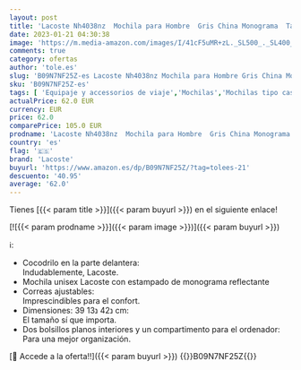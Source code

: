 ```yaml
---
layout: post
title: 'Lacoste Nh4038nz  Mochila para Hombre  Gris China Monograma  Talla única'
date: 2023-01-21 04:30:38
image: 'https://m.media-amazon.com/images/I/41cF5uMR+zL._SL500_._SL400_.jpg'
comments: true
category: ofertas
author: 'tole.es'
slug: 'B09N7NF25Z-es Lacoste Nh4038nz Mochila para Hombre Gris China Monograma...'
sku: 'B09N7NF25Z-es'
tags: [ 'Equipaje y accessorios de viaje','Mochilas','Mochilas tipo casual','Moda','lacoste','mochila','🇪🇸', ]
actualPrice: 62.0 EUR
currency: EUR
price: 62.0
comparePrice: 105.0 EUR
prodname: 'Lacoste Nh4038nz  Mochila para Hombre  Gris China Monograma  Talla única'
country: 'es'
flag: '🇪🇸'
brand: 'Lacoste'
buyurl: 'https://www.amazon.es/dp/B09N7NF25Z/?tag=tolees-21'
descuento: '40.95'
average: '62.0'
---
```


Tienes [{{< param title >}}]({{< param buyurl >}}) en el siguiente enlace!

[![{{< param prodname >}}]({{< param image >}})]({{< param buyurl >}})

ℹ️:

- Cocodrilo en la parte delantera:<br/> Indudablemente, Lacoste.
- Mochila unisex Lacoste con estampado de monograma reflectante
- Correas ajustables:<br/> Imprescindibles para el confort.
- Dimensiones: 39 נ42 נ13 cm:<br/> El tamaño sí que importa.
- Dos bolsillos planos interiores y un compartimento para el ordenador:<br/> Para una mejor organización.

[🛒 Accede a la oferta!!]({{< param buyurl >}})
{{<world>}}B09N7NF25Z{{</world>}}
